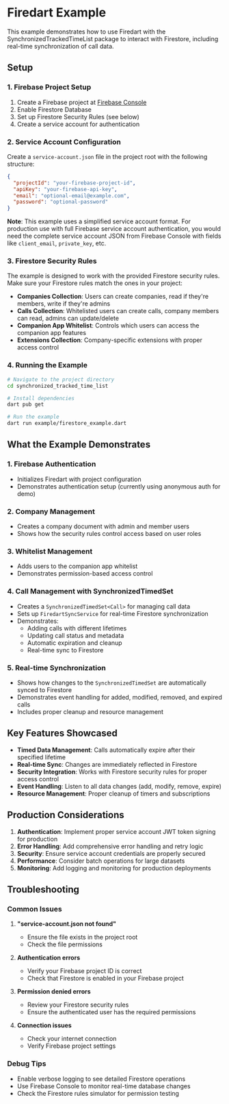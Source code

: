 # Firedart Example

This example demonstrates how to use Firedart with the SynchronizedTrackedTimeList package to interact with Firestore, including real-time synchronization of call data.

## Setup

### 1. Firebase Project Setup

1. Create a Firebase project at [Firebase Console](https://console.firebase.google.com/)
2. Enable Firestore Database
3. Set up Firestore Security Rules (see below)
4. Create a service account for authentication

### 2. Service Account Configuration

Create a `service-account.json` file in the project root with the following structure:

```json
{
  "projectId": "your-firebase-project-id",
  "apiKey": "your-firebase-api-key",
  "email": "optional-email@example.com",
  "password": "optional-password"
}
```

**Note**: This example uses a simplified service account format. For production use with full Firebase service account authentication, you would need the complete service account JSON from Firebase Console with fields like `client_email`, `private_key`, etc.

### 3. Firestore Security Rules

The example is designed to work with the provided Firestore security rules. Make sure your Firestore rules match the ones in your project:

- **Companies Collection**: Users can create companies, read if they're members, write if they're admins
- **Calls Collection**: Whitelisted users can create calls, company members can read, admins can update/delete
- **Companion App Whitelist**: Controls which users can access the companion app features
- **Extensions Collection**: Company-specific extensions with proper access control

### 4. Running the Example

```bash
# Navigate to the project directory
cd synchronized_tracked_time_list

# Install dependencies
dart pub get

# Run the example
dart run example/firestore_example.dart
```

## What the Example Demonstrates

### 1. Firebase Authentication
- Initializes Firedart with project configuration
- Demonstrates authentication setup (currently using anonymous auth for demo)

### 2. Company Management
- Creates a company document with admin and member users
- Shows how the security rules control access based on user roles

### 3. Whitelist Management
- Adds users to the companion app whitelist
- Demonstrates permission-based access control

### 4. Call Management with SynchronizedTimedSet
- Creates a `SynchronizedTimedSet<Call>` for managing call data
- Sets up `FiredartSyncService` for real-time Firestore synchronization
- Demonstrates:
  - Adding calls with different lifetimes
  - Updating call status and metadata
  - Automatic expiration and cleanup
  - Real-time sync to Firestore

### 5. Real-time Synchronization
- Shows how changes to the `SynchronizedTimedSet` are automatically synced to Firestore
- Demonstrates event handling for added, modified, removed, and expired calls
- Includes proper cleanup and resource management

## Key Features Showcased

- **Timed Data Management**: Calls automatically expire after their specified lifetime
- **Real-time Sync**: Changes are immediately reflected in Firestore
- **Security Integration**: Works with Firestore security rules for proper access control
- **Event Handling**: Listen to all data changes (add, modify, remove, expire)
- **Resource Management**: Proper cleanup of timers and subscriptions

## Production Considerations

1. **Authentication**: Implement proper service account JWT token signing for production
2. **Error Handling**: Add comprehensive error handling and retry logic
3. **Security**: Ensure service account credentials are properly secured
4. **Performance**: Consider batch operations for large datasets
5. **Monitoring**: Add logging and monitoring for production deployments

## Troubleshooting

### Common Issues

1. **"service-account.json not found"**
   - Ensure the file exists in the project root
   - Check the file permissions

2. **Authentication errors**
   - Verify your Firebase project ID is correct
   - Check that Firestore is enabled in your Firebase project

3. **Permission denied errors**
   - Review your Firestore security rules
   - Ensure the authenticated user has the required permissions

4. **Connection issues**
   - Check your internet connection
   - Verify Firebase project settings

### Debug Tips

- Enable verbose logging to see detailed Firestore operations
- Use Firebase Console to monitor real-time database changes
- Check the Firestore rules simulator for permission testing